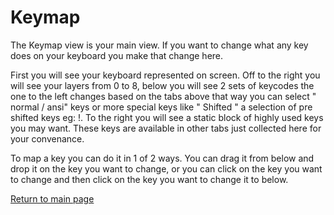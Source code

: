 # Keymap
The Keymap view is your main view. If you want to change what any key does on your keyboard you make that change here.

First you will see your keyboard represented on screen. Off to the right you will see your layers from 0 to 8, below you will see 2 sets of keycodes the one to the left changes based on the tabs above that way you can select " normal / ansi" keys or more special keys like " Shifted " a selection of pre shifted keys eg: !.
To the right you will see a static block of highly used keys you may want. These keys are available in other tabs just collected here for your convenance.

To map a key you can do it in 1 of 2 ways. You can drag it from below and drop it on the key you want to change, or you can click on the key you want to change and then click on the key you want to change it to below.

[Return to main page](./README.md)